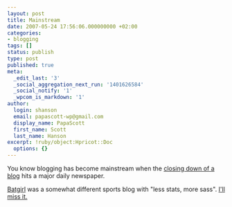```yaml
---
layout: post
title: Mainstream
date: 2007-05-24 17:56:06.000000000 +02:00
categories:
- blogging
tags: []
status: publish
type: post
published: true
meta:
  _edit_last: '3'
  _social_aggregation_next_run: '1401626584'
  _social_notify: '1'
  _wpcom_is_markdown: '1'
author:
  login: shanson
  email: papascott-wp@gmail.com
  display_name: PapaScott
  first_name: Scott
  last_name: Hanson
excerpt: !ruby/object:Hpricot::Doc
  options: {}
---
```

<p>You know blogging has become mainstream when the <a href="http://www.startribune.com/509/story/1203387.html">closing down of a blog</a> hits a major daily newspaper.</p>
<p><a href="http://www.bat-girl.com/">Batgirl</a> was a somewhat different sports blog with "less stats, more sass". <a href="http://www.bat-girl.com/archives/001883.php">I'll miss it.</a></p>
